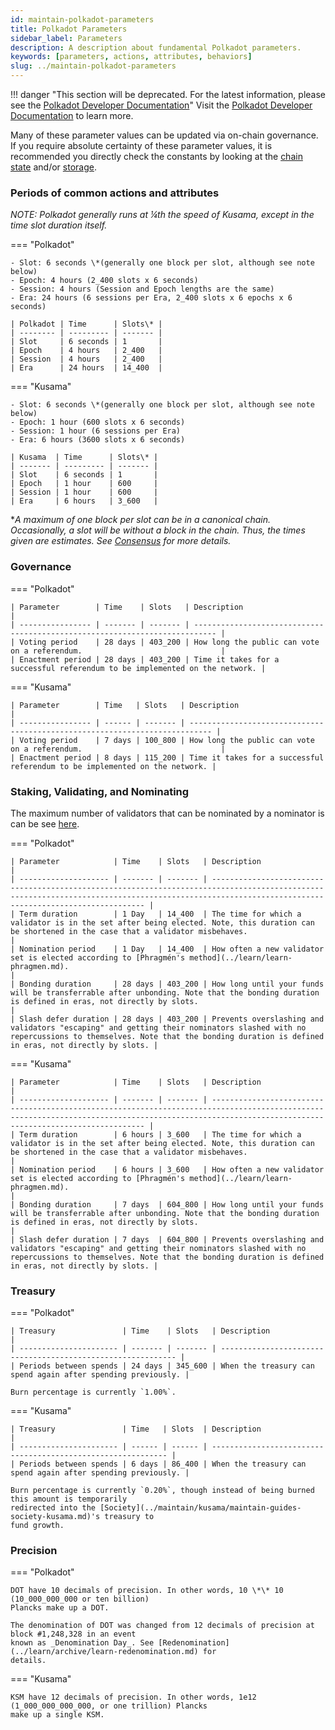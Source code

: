 ```yaml
---
id: maintain-polkadot-parameters
title: Polkadot Parameters
sidebar_label: Parameters
description: A description about fundamental Polkadot parameters.
keywords: [parameters, actions, attributes, behaviors]
slug: ../maintain-polkadot-parameters
---
```


!!! danger "This section will be deprecated. For the latest information, please see the [Polkadot Developer Documentation](https://docs.polkadot.com/)"
    Visit the [Polkadot Developer Documentation](https://docs.polkadot.com/) to learn more.

Many of these parameter values can be updated via on-chain governance. If you require absolute
certainty of these parameter values, it is recommended you directly check the constants by looking
at the [chain state](https://polkadot.js.org/apps/#/chainstate/constants) and/or
[storage](https://polkadot.js.org/apps/#/chainstate).

### Periods of common actions and attributes

_NOTE: Polkadot generally runs at &frac14;th the speed of Kusama, except in the time slot duration
itself._

=== "Polkadot"

    - Slot: 6 seconds \*(generally one block per slot, although see note below)
    - Epoch: 4 hours (2_400 slots x 6 seconds)
    - Session: 4 hours (Session and Epoch lengths are the same)
    - Era: 24 hours (6 sessions per Era, 2_400 slots x 6 epochs x 6 seconds)

    | Polkadot | Time      | Slots\* |
    | -------- | --------- | ------- |
    | Slot     | 6 seconds | 1       |
    | Epoch    | 4 hours   | 2_400   |
    | Session  | 4 hours   | 2_400   |
    | Era      | 24 hours  | 14_400  |

=== "Kusama"

    - Slot: 6 seconds \*(generally one block per slot, although see note below)
    - Epoch: 1 hour (600 slots x 6 seconds)
    - Session: 1 hour (6 sessions per Era)
    - Era: 6 hours (3600 slots x 6 seconds)

    | Kusama  | Time      | Slots\* |
    | ------- | --------- | ------- |
    | Slot    | 6 seconds | 1       |
    | Epoch   | 1 hour    | 600     |
    | Session | 1 hour    | 600     |
    | Era     | 6 hours   | 3_600   |

\*_A maximum of one block per slot can be in a canonical chain. Occasionally, a slot will be without
a block in the chain. Thus, the times given are *estimates*. See
[Consensus](../learn/learn-consensus.md) for more details._

### Governance

=== "Polkadot"

    | Parameter        | Time    | Slots   | Description                                                                 |
    | ---------------- | ------- | ------- | --------------------------------------------------------------------------- |
    | Voting period    | 28 days | 403_200 | How long the public can vote on a referendum.                               |
    | Enactment period | 28 days | 403_200 | Time it takes for a successful referendum to be implemented on the network. |

=== "Kusama"

    | Parameter        | Time   | Slots   | Description                                                                 |
    | ---------------- | ------ | ------- | --------------------------------------------------------------------------- |
    | Voting period    | 7 days | 100_800 | How long the public can vote on a referendum.                               |
    | Enactment period | 8 days | 115_200 | Time it takes for a successful referendum to be implemented on the network. |

### Staking, Validating, and Nominating

The maximum number of validators that can be nominated by a nominator is can be see
[here](../general/chain-state-values.md).

=== "Polkadot"

    | Parameter            | Time    | Slots   | Description                                                                                                                                                                                         |
    | -------------------- | ------- | ------- | --------------------------------------------------------------------------------------------------------------------------------------------------------------------------------------------------- |
    | Term duration        | 1 Day   | 14_400  | The time for which a validator is in the set after being elected. Note, this duration can be shortened in the case that a validator misbehaves.                                                     |
    | Nomination period    | 1 Day   | 14_400  | How often a new validator set is elected according to [Phragmén's method](../learn/learn-phragmen.md).                                                                                              |
    | Bonding duration     | 28 days | 403_200 | How long until your funds will be transferrable after unbonding. Note that the bonding duration is defined in eras, not directly by slots.                                                          |
    | Slash defer duration | 28 days | 403_200 | Prevents overslashing and validators "escaping" and getting their nominators slashed with no repercussions to themselves. Note that the bonding duration is defined in eras, not directly by slots. |

=== "Kusama"

    | Parameter            | Time    | Slots   | Description                                                                                                                                                                                         |
    | -------------------- | ------- | ------- | --------------------------------------------------------------------------------------------------------------------------------------------------------------------------------------------------- |
    | Term duration        | 6 hours | 3_600   | The time for which a validator is in the set after being elected. Note, this duration can be shortened in the case that a validator misbehaves.                                                     |
    | Nomination period    | 6 hours | 3_600   | How often a new validator set is elected according to [Phragmén's method](../learn/learn-phragmen.md).                                                                                              |
    | Bonding duration     | 7 days  | 604_800 | How long until your funds will be transferrable after unbonding. Note that the bonding duration is defined in eras, not directly by slots.                                                          |
    | Slash defer duration | 7 days  | 604_800 | Prevents overslashing and validators "escaping" and getting their nominators slashed with no repercussions to themselves. Note that the bonding duration is defined in eras, not directly by slots. |

### Treasury

=== "Polkadot"

    | Treasury               | Time    | Slots   | Description                                                  |
    | ---------------------- | ------- | ------- | ------------------------------------------------------------ |
    | Periods between spends | 24 days | 345_600 | When the treasury can spend again after spending previously. |

    Burn percentage is currently `1.00%`.

=== "Kusama"

    | Treasury               | Time   | Slots  | Description                                                  |
    | ---------------------- | ------ | ------ | ------------------------------------------------------------ |
    | Periods between spends | 6 days | 86_400 | When the treasury can spend again after spending previously. |

    Burn percentage is currently `0.20%`, though instead of being burned this amount is temporarily
    redirected into the [Society](../maintain/kusama/maintain-guides-society-kusama.md)'s treasury to
    fund growth.

### Precision

=== "Polkadot"

    DOT have 10 decimals of precision. In other words, 10 \*\* 10 (10_000_000_000 or ten billion)
    Plancks make up a DOT.

    The denomination of DOT was changed from 12 decimals of precision at block #1,248,328 in an event
    known as _Denomination Day_. See [Redenomination](../learn/archive/learn-redenomination.md) for
    details.

=== "Kusama"

    KSM have 12 decimals of precision. In other words, 1e12 (1_000_000_000_000, or one trillion) Plancks
    make up a single KSM.
